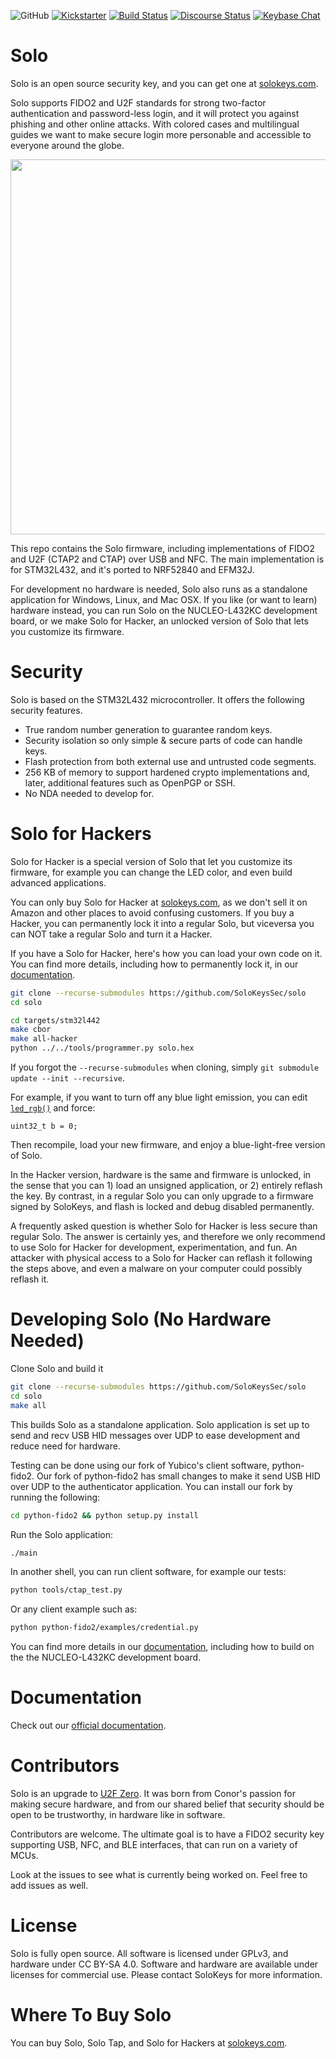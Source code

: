 ![GitHub](https://img.shields.io/github/license/mashape/apistatus.svg)
[![Kickstarter](https://img.shields.io/badge/kickstarter-back%20us-red.svg)](https://solokeys.com/kickstarter)
[![Build Status](https://travis-ci.com/SoloKeysSec/solo.svg?branch=master)](https://travis-ci.com/SoloKeysSec/solo)
[![Discourse Status](https://img.shields.io/discourse/https/meta.discourse.org/status.svg)](https://discourse.solokeys.com)
[![Keybase Chat](https://img.shields.io/badge/chat-on%20keybase-brightgreen.svg)](https://keybase.io/team/solokeys.public)


# Solo

Solo is an open source security key, and you can get one at [solokeys.com](https://solokeys.com).

Solo supports FIDO2 and U2F standards for strong two-factor authentication and password-less login, and it will protect you against phishing and other online attacks. With colored cases and multilingual guides we want to make secure login more personable and accessible to everyone around the globe.

<img src="https://solokeys.com/images/photos/hero-on-white-cropped.png" width="600">

This repo contains the Solo firmware, including implementations of FIDO2 and U2F (CTAP2 and CTAP) over USB and NFC. The main implementation is for STM32L432, and it's ported to NRF52840 and EFM32J.

For development no hardware is needed, Solo also runs as a standalone application for Windows, Linux, and Mac OSX. If you like (or want to learn) hardware instead, you can run Solo on the NUCLEO-L432KC development board, or we make Solo for Hacker, an unlocked version of Solo that lets you customize its firmware.


# Security

Solo is based on the STM32L432 microcontroller. It offers the following security features.

- True random number generation to guarantee random keys.
- Security isolation so only simple & secure parts of code can handle keys.
- Flash protection from both external use and untrusted code segments.
- 256 KB of memory to support hardened crypto implementations and, later, additional features such as OpenPGP or SSH.
- No NDA needed to develop for.


# Solo for Hackers

Solo for Hacker is a special version of Solo that let you customize its firmware, for example you can change the LED color, and even build advanced applications.

You can only buy Solo for Hacker at [solokeys.com](https://solokeys.com), as we don't sell it on Amazon and other places to avoid confusing customers. If you buy a Hacker, you can permanently lock it into a regular Solo, but viceversa you can NOT take a regular Solo and turn it a Hacker.

If you have a Solo for Hacker, here's how you can load your own code on it. You can find more details, including how to permanently lock it, in our [documentation](https://solo.solokeys.io/building/).

```bash
git clone --recurse-submodules https://github.com/SoloKeysSec/solo
cd solo

cd targets/stm32l442
make cbor
make all-hacker
python ../../tools/programmer.py solo.hex
```

If you forgot the `--recurse-submodules` when cloning, simply `git submodule update --init --recursive`.

For example, if you want to turn off any blue light emission, you can edit [`led_rgb()`](https://github.com/SoloKeysSec/solo/blob/master/targets/stm32l442/src/led.c#L15) and force:
```
uint32_t b = 0;
```

Then recompile, load your new firmware, and enjoy a blue-light-free version of Solo.

In the Hacker version, hardware is the same and firmware is unlocked, in the sense that you can 1) load an unsigned application, or 2) entirely reflash the key. By contrast, in a regular Solo you can only upgrade to a firmware signed by SoloKeys, and flash is locked and debug disabled permanently.

A frequently asked question is whether Solo for Hacker is less secure than regular Solo. The answer is certainly yes, and therefore we only recommend to use Solo for Hacker for development, experimentation, and fun. An attacker with physical access to a Solo for Hacker can reflash it following the steps above, and even a malware on your computer could possibly reflash it.


# Developing Solo (No Hardware Needed)

Clone Solo and build it

```bash
git clone --recurse-submodules https://github.com/SoloKeysSec/solo
cd solo
make all
```

This builds Solo as a standalone application. Solo application is set up to send and recv USB HID messages over UDP to ease development and reduce need for hardware.

Testing can be done using our fork of Yubico's client software, python-fido2. Our fork of python-fido2 has small changes to make it send USB HID over UDP to the authenticator application. You can install our fork by running the following:

```bash
cd python-fido2 && python setup.py install
```

Run the Solo application:
```bash
./main
```

In another shell, you can run client software, for example our tests:
```bash
python tools/ctap_test.py
```

Or any client example such as:
```bash
python python-fido2/examples/credential.py
```

You can find more details in our [documentation](https://solo.solokeys.io), including how to build on the the NUCLEO-L432KC development board.


# Documentation

Check out our [official documentation](https://solo.solokeys.io).


# Contributors

Solo is an upgrade to [U2F Zero](https://github.com/conorpp/u2f-zero). It was born from Conor's passion for making secure hardware, and from our shared belief that security should be open to be trustworthy, in hardware like in software.

Contributors are welcome. The ultimate goal is to have a FIDO2 security key supporting USB, NFC, and BLE interfaces, that can run on a variety of MCUs.

Look at the issues to see what is currently being worked on. Feel free to add issues as well.


# License

Solo is fully open source.
All software is licensed under GPLv3, and hardware under CC BY-SA 4.0.
Software and hardware are available under licenses for commercial use. Please contact SoloKeys for more information.


# Where To Buy Solo

You can buy Solo, Solo Tap, and Solo for Hackers at [solokeys.com](https://solokeys.com).
